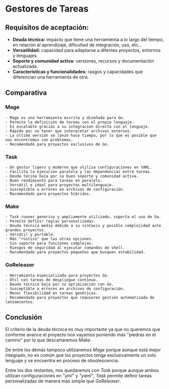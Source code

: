 # Gestores de Tareas
## Requisitos de aceptación:

- **Deuda técnica:** impacto que tiene una herramienta a lo largo del tiempo, en relación al aprendizaje, dificultad de  integración, uso, etc...
- **Versatilidad:** capacidad para adaptarse a difentes proyectos, entornos y lenguajes.
- **Soporte y comunidad activa:** versiones, recursos y documentación actualizada.
- **Características y funcionalidades:** rasgos y capacidades que diferencian una herramienta de otra.

## Comparativa
### Mage
	- Mage es una herramienta escrita y diseñada para Go.
	- Permite la definición de tareas con el propio lenguaje.
	- Es escalable gracias a su integración directa con el lenguaje.
	- Rápida por no tener que interpretar archivos externos.
 	- La última versión se lanzó hace tiempo, por lo que es posible que nos encontremos con problemas.
	- Recomendado para proyectos exclusivos de Go.

### Task
	- Un gestor ligero y moderno que utiliza configuraciones en YAML.
	- Facilita la ejecución paralela y las dependencias entre tareas.
	- Deuda técina baja por su buen soporte y comunidad activa.
	- Buen rendimiento para tareas en paralelo.
	- Versátil e ideal para proyectos multilenguaje.
	- Susceptible a errores en archivos de configuración.
	- Recomendado para proyectos hibridos.

### Make
	- Task runner genérico y ampliamente utilizado, soporta el uso de Go.
	- Permite definir reglas personalizadas.
	- Deuda técnica media debido a su sintaxis y posible complejidad ante grandes proyectos.
	- Versátil y portable.
	- Más "rústico" que las otras opciones.
	- Sin soporte para funciones complejas.
	- Riesgos de seguridad al ejecutar comandos de shell.
	- Recomendado para proyectos pequeños que busquen estabilidad.

### GoReleaser
	- Herramienta especializada para proyectos Go.
	- Útil con tareas de despliegue continuo.
	- Deuda técnica baja por su optimización con Go.
	- Susceptible a errores en archivos de configuración.
	- Menor flexibilidad en tareas genéricas.
	- Recomendado para proyectos que requieren gestión automatizada de lanzamientos.

## Conclusión

El criterio de la deuda técnica es muy importante ya que no queremos que conforme avance el proyecto nos vayamos poniendo más "piedras en el camino" por lo que descartaremos *Make*.

De entre los demás tampoco utilizaremos *Mage* porque aunque está mejor integrado, no es común que los proyectos tenga exclusivamente un solo lenguaje y se encuentra en proceso de obsolescencia.

Entre los dos restantes, nos quedaremos con *Task* porque aunque ambos utilizan configuraciones en *"yml"* y *"yaml"*, *Task* permite definir tareas personalizadas de manera más simple que *GoReleaser*.
